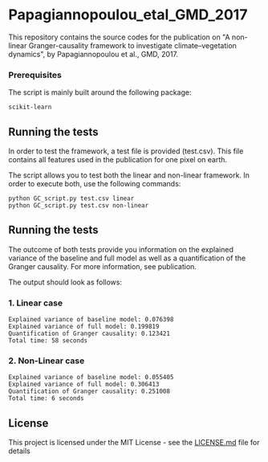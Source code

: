 # Papagiannopoulou_etal_GMD_2017
This repository contains the source codes for the publication on "A non-linear Granger-causality framework to investigate climate–vegetation dynamics", by Papagiannopoulou et al., GMD, 2017.

### Prerequisites

The script is mainly built around the following package:

```
scikit-learn
```

## Running the tests

In order to test the framework, a test file is provided (test.csv). This file contains all features used in the publication for one pixel on earth.

The script allows you to test both the linear and non-linear framework. In order to execute both, use the following commands:

```
python GC_script.py test.csv linear
python GC_script.py test.csv non-linear
```

## Running the tests

The outcome of both tests provide you information on the explained variance of the baseline and full model as well as a quantification of the Granger causality. For more information, see publication.

The output should look as follows:

### 1. Linear case

```
Explained variance of baseline model: 0.076398
Explained variance of full model: 0.199819
Quantification of Granger causality: 0.123421
Total time: 58 seconds
```

### 2. Non-Linear case
```
Explained variance of baseline model: 0.055405
Explained variance of full model: 0.306413
Quantification of Granger causality: 0.251008
Total time: 6 seconds
```

## License

This project is licensed under the MIT License - see the [LICENSE.md](LICENSE.md) file for details


